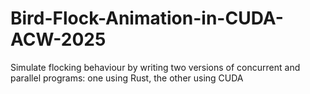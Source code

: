 # Bird-Flock-Animation-in-CUDA-ACW-2025
Simulate flocking behaviour by writing two versions of concurrent and parallel programs: one using Rust, the other using CUDA
